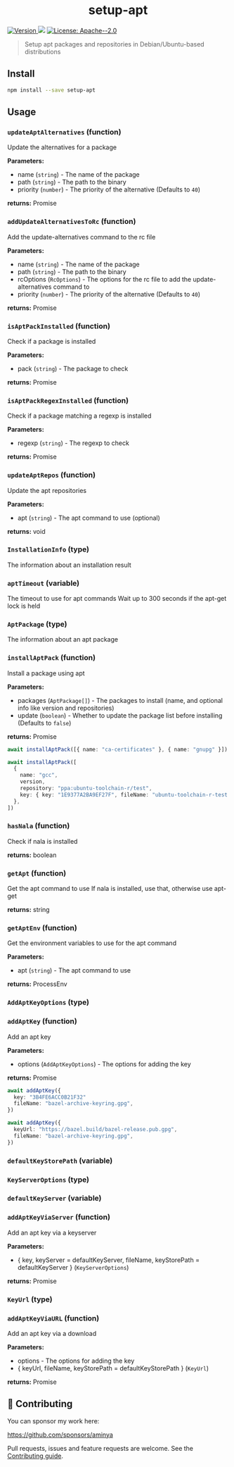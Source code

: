 <h1 align="center">setup-apt</h1>
<p>
  <a href="https://www.npmjs.com/package/setup-apt" target="_blank">
    <img alt="Version" src="https://img.shields.io/npm/v/setup-apt.svg">
  </a>
  <img src="https://img.shields.io/badge/node-%3E%3D12-blue.svg" />
  <a href="#" target="_blank">
    <img alt="License: Apache--2.0" src="https://img.shields.io/badge/License-Apache--2.0-yellow.svg" />
  </a>
</p>

> Setup apt packages and repositories in Debian/Ubuntu-based distributions

## Install

```sh
npm install --save setup-apt
```

## Usage

<!-- INSERT GENERATED DOCS START -->

### `updateAptAlternatives` (function)

Update the alternatives for a package

**Parameters:**

- name (`string`) - The name of the package
- path (`string`) - The path to the binary
- priority (`number`) - The priority of the alternative (Defaults to `40`)

**returns:** Promise<void>

### `addUpdateAlternativesToRc` (function)

Add the update-alternatives command to the rc file

**Parameters:**

- name (`string`) - The name of the package
- path (`string`) - The path to the binary
- rcOptions (`RcOptions`) - The options for the rc file to add the update-alternatives command to
- priority (`number`) - The priority of the alternative (Defaults to `40`)

**returns:** Promise<void>

### `isAptPackInstalled` (function)

Check if a package is installed

**Parameters:**

- pack (`string`) - The package to check

**returns:** Promise<boolean>

### `isAptPackRegexInstalled` (function)

Check if a package matching a regexp is installed

**Parameters:**

- regexp (`string`) - The regexp to check

**returns:** Promise<boolean>

### `updateAptRepos` (function)

Update the apt repositories

**Parameters:**

- apt (`string`) - The apt command to use (optional)

**returns:** void

### `InstallationInfo` (type)

The information about an installation result

### `aptTimeout` (variable)

The timeout to use for apt commands
Wait up to 300 seconds if the apt-get lock is held

### `AptPackage` (type)

The information about an apt package

### `installAptPack` (function)

Install a package using apt

**Parameters:**

- packages (`AptPackage[]`) - The packages to install (name, and optional info like version and repositories)
- update (`boolean`) - Whether to update the package list before installing (Defaults to `false`)

**returns:** Promise<InstallationInfo>

```ts
await installAptPack([{ name: "ca-certificates" }, { name: "gnupg" }])
```

```ts
await installAptPack([
  {
    name: "gcc",
    version,
    repository: "ppa:ubuntu-toolchain-r/test",
    key: { key: "1E9377A2BA9EF27F", fileName: "ubuntu-toolchain-r-test.gpg" },
  },
])
```

### `hasNala` (function)

Check if nala is installed

**returns:** boolean

### `getApt` (function)

Get the apt command to use
If nala is installed, use that, otherwise use apt-get

**returns:** string

### `getAptEnv` (function)

Get the environment variables to use for the apt command

**Parameters:**

- apt (`string`) - The apt command to use

**returns:** ProcessEnv

### `AddAptKeyOptions` (type)

### `addAptKey` (function)

Add an apt key

**Parameters:**

- options (`AddAptKeyOptions`) - The options for adding the key

**returns:** Promise<string>

```ts
await addAptKey({
  key: "3B4FE6ACC0B21F32"
  fileName: "bazel-archive-keyring.gpg",
})
```

```ts
await addAptKey({
  keyUrl: "https://bazel.build/bazel-release.pub.gpg",
  fileName: "bazel-archive-keyring.gpg",
})
```

### `defaultKeyStorePath` (variable)

### `KeyServerOptions` (type)

### `defaultKeyServer` (variable)

### `addAptKeyViaServer` (function)

Add an apt key via a keyserver

**Parameters:**

- { key, keyServer = defaultKeyServer, fileName, keyStorePath = defaultKeyServer } (`KeyServerOptions`)

**returns:** Promise<string>

### `KeyUrl` (type)

### `addAptKeyViaURL` (function)

Add an apt key via a download

**Parameters:**

- options - The options for adding the key
- { keyUrl, fileName, keyStorePath = defaultKeyStorePath } (`KeyUrl`)

**returns:** Promise<string>

<!-- INSERT GENERATED DOCS END -->

## 🤝 Contributing

You can sponsor my work here:

https://github.com/sponsors/aminya

Pull requests, issues and feature requests are welcome.
See the [Contributing guide](https://github.com/aminya/setup-cpp/blob/master/CONTRIBUTING.md).
